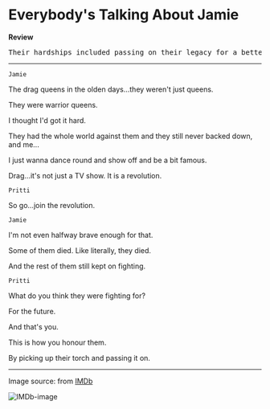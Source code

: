 # Everybody's Talking About Jamie

**Review**

<pre>Their hardships included passing on their legacy for a better future.
</pre>

---

`Jamie`
<p>The drag queens in the olden days...they weren't just queens.</p>
<p>They were warrior queens.</p>
<p>I thought I'd got it hard.</p>
<p>They had the whole world against them and they still never backed down, and me...</p>
<p>I just wanna dance round and show off and be a bit famous.</p>

<p>Drag...it's not just a TV show.
It is a revolution.</p>

`Pritti`

<p>So go...join the revolution.</p>

`Jamie`

<p>I'm not even halfway brave enough for that. </p>
<p>Some of them died. Like literally, they died.</p>
<p>And the rest of them still kept on fighting.</p>

`Pritti`

<p>What do you think they were fighting for?
<p>For the future.</p>
<p>And that's you.</p>
<p>This is how you honour them.</p>
<p>By picking up their torch and passing it on.</p>

---

Image source: from [IMDb](https://www.imdb.com/title/tt8635092/?ref_=tt_mv_close)

![IMDb-image](https://m.media-amazon.com/images/M/MV5BOTE5MjI5NjYtMjM4YS00YTcxLTk2NDAtNjhmYjM0ZTE3ZWI5XkEyXkFqcGdeQXVyMTkxNjUyNQ@@._V1_.jpg)

